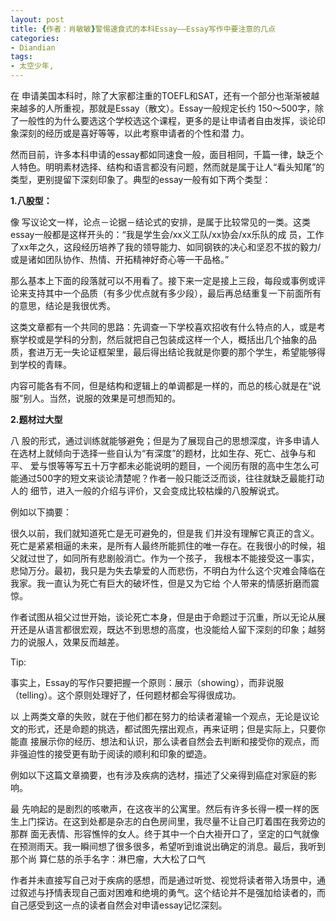 ```yaml
---
layout: post
title: {作者：肖敏敏}警惕速食式的本科Essay——Essay写作中要注意的几点
categories:
- Diandian
tags:
- 太空少年, 
---
```

在 申请美国本科时，除了大家都注重的TOEFL和SAT，还有一个部分也渐渐被越来越多的人所重视，那就是Essay（散文）。Essay一般规定长约 150～500字，除了一般性的为什么要选这个学校选这个课程，更多的是让申请者自由发挥，谈论印象深刻的经历或是喜好等等，以此考察申请者的个性和潜 力。
<p>然而目前，许多本科申请的essay都如同速食一般，面目相同，千篇一律，缺乏个人特色。明明素材选择、结构和语言都没有问题，然而就是属于让人“看头知尾”的类型，更别提留下深刻印象了。典型的essay一般有如下两个类型：</p>
<p><strong>1.八股型：</strong></p>
<p>像 写议论文一样，论点－论据－结论式的安排，是属于比较常见的一类。这类essay一般都是这样开头的：“我是学生会/xx义工队/xx协会/xx乐队的成 员，工作了xx年之久，这段经历培养了我的领导能力、如同钢铁的决心和坚忍不拔的毅力/或是诸如团队协作、热情、开拓精神好奇心等一干品格。”</p>
<p>那么基本上下面的段落就可以不用看了。接下来一定是接上三段，每段或事例或评论来支持其中一个品质（有多少优点就有多少段），最后再总结重复一下前面所有的意思，结论是我很优秀。</p>
<p>这类文章都有一个共同的思路：先调查一下学校喜欢招收有什么特点的人，或是考察学校或是学科的分割，然后就把自己包装成这样一个人，概括出几个抽象的品质，套进万无一失论证框架里，最后得出结论我就是你要的那个学生，希望能够得到学校的青睐。</p>
<p>内容可能各有不同，但是结构和逻辑上的单调都是一样的，而总的核心就是在“说服”别人。当然，说服的效果是可想而知的。</p>
<p><strong>2.题材过大型</strong></p>
<p>八 股的形式，通过训练就能够避免；但是为了展现自己的思想深度，许多申请人在选材上就倾向于选择一些自认为“有深度”的题材，比如生存、死亡、战争与和平、 爱与恨等等写五十万字都未必能说明的题目，一个阅历有限的高中生怎么可能通过500字的短文来谈论清楚呢？作者一般只能泛泛而谈，往往就缺乏最能打动人的 细节，进入一般的介绍与评价，又会变成比较枯燥的八股解说式。</p>
<p>例如以下摘要：</p>
<p>很久以前，我们就知道死亡是无可避免的，但是我 们并没有理解它真正的含义。死亡是紧紧相逼的未来，是所有人最终所能抓住的唯一存在。在我很小的时候，祖父就过世了，如同所有悲剧般消亡。作为一个孩子， 我根本不能接受这一事实，悲恸万分。最初，我只是为失去挚爱的人而悲伤，不明白为什么这个灾难会降临在我家。我一直认为死亡有巨大的破坏性，但是又为它给 个人带来的情感折磨而震惊。</p>
<p>作者试图从祖父过世开始，谈论死亡本身，但是由于命题过于沉重，所以无论从展开还是从语言都很宏观，既达不到思想的高度，也没能给人留下深刻的印象；越努力的说服人，效果反而越差。</p>
<p>Tip:</p>
<p>事实上，Essay的写作只要把握一个原则：展示（showing），而非说服（telling）。这个原则处理好了，任何题材都会写得很成功。</p>
<p>以 上两类文章的失败，就在于他们都在努力的给读者灌输一个观点，无论是议论文的形式，还是命题的挑选，都试图先摆出观点，再来证明；但是实际上，只要你能直 接展示你的经历、想法和认识，那么读者自然会去判断和接受你的观点，而非强迫性的接受更有助于阅读的顺利和印象的塑造。</p>
<p>例如以下这篇文章摘要，也有涉及疾病的选材，描述了父亲得到癌症对家庭的影响。</p>
<p>最 先响起的是剧烈的咳嗽声，在这夜半的公寓里。然后有许多长得一模一样的医生上门探访。在这到处都是杂志的白色房间里，我尽量不让自己盯着围在我旁边的那群 面无表情、形容憔悴的女人。终于其中一个白大褂开口了，坚定的口气就像在预测雨天。我一瞬间想了很多很多，希望听到谁说出确定的消息。最后，我听到那个尚 算仁慈的杀手名字：淋巴瘤，大大松了口气</p>
<p>作者并未直接写自己对于疾病的感想，而是通过听觉、视觉将读者带入场景中，通过叙述与抒情表现自己面对困难和绝境的勇气。这个结论并不是强加给读者的，而自己感受到这一点的读者自然会对申请essay记忆深刻。</p>